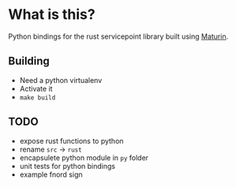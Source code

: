 # What is this?

Python bindings for the rust servicepoint library built using [Maturin](https://www.maturin.rs).

## Building

* Need a python virtualenv
* Activate it
* `make build`

## TODO

* expose rust functions to python
* rename `src` -> `rust`
* encapsulete python module in `py` folder
* unit tests for python bindings
* example fnord sign
